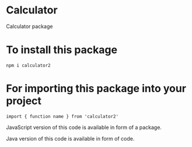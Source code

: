 # Calculator
Calculator package

# To install this package

`npm i calculator2`

# For importing this package into your project

`import { function name } from 'calculator2' `

JavaScript version of this code is available in form of a package.

Java version of this code is available in form of code.
